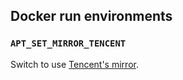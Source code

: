 

## Docker run environments

### `APT_SET_MIRROR_TENCENT`

Switch to use [Tencent's mirror](https://mirrors.cloud.tencent.com/help/ubuntu.html).

